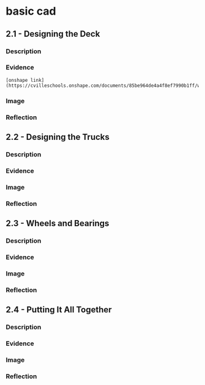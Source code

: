 # basic cad

## 2.1 - Designing the Deck

### Description

### Evidence

	[onshape link](https://cvilleschools.onshape.com/documents/85be964de4a4f8ef7990b1ff/w/2371c3664e6f85e65acc10cb/e/f94c14658b4893e6b29d311e)

### Image

### Reflection
  
## 2.2 - Designing the Trucks

### Description

### Evidence

### Image

### Reflection

## 2.3 - Wheels and Bearings

### Description

### Evidence

### Image

### Reflection

## 2.4 - Putting It All Together

### Description

### Evidence

### Image

### Reflection
